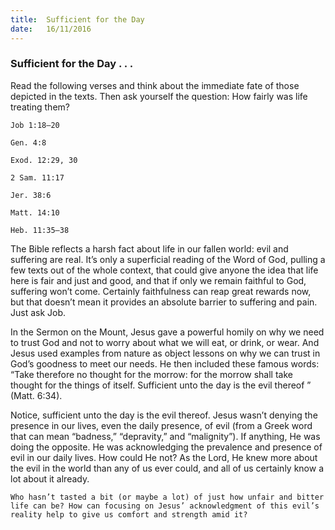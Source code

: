 ```yaml
---
title:  Sufficient for the Day
date:   16/11/2016
---
```


### Sufficient for the Day . . .

Read the following verses and think about the immediate fate of those depicted in the texts. Then ask yourself the question: How fairly was life treating them?

`Job 1:18–20`

`Gen. 4:8`

`Exod. 12:29, 30`

`2 Sam. 11:17`

`Jer. 38:6`

`Matt. 14:10`

`Heb. 11:35–38`

The Bible reflects a harsh fact about life in our fallen world: evil and suffering are real. It’s only a superficial reading of the Word of God, pulling a few texts out of the whole context, that could give anyone the idea that life here is fair and just and good, and that if only we remain faithful to God, suffering won’t come. Certainly faithfulness can reap great rewards now, but that doesn’t mean it provides an absolute barrier to suffering and pain. Just ask Job.

In the Sermon on the Mount, Jesus gave a powerful homily on why we need to trust God and not to worry about what we will eat, or drink, or wear. And Jesus used examples from nature as object lessons on why we can trust in God’s goodness to meet our needs. He then included these famous words: “Take therefore no thought for the morrow: for the morrow shall take thought for the things of itself. Sufficient unto the day is the evil thereof ” (Matt. 6:34).

Notice, sufficient unto the day is the evil thereof. Jesus wasn’t denying the presence in our lives, even the daily presence, of evil (from a Greek word that can mean “badness,” “depravity,” and “malignity”). If anything, He was doing the opposite. He was acknowledging the prevalence and presence of evil in our daily lives. How could He not? As the Lord, He knew more about the evil in the world than any of us ever could, and all of us certainly know a lot about it already.
       
`Who hasn’t tasted a bit (or maybe a lot) of just how unfair and bitter life can be? How can focusing on Jesus’ acknowledgment of this evil’s reality help to give us comfort and strength amid it?`